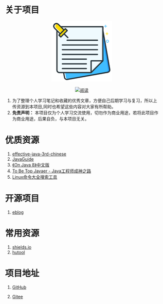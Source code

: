 # 关于项目
<p align="center">
<a href="https://szimo.gitee.io/learning-notes" target="_blank">
	<img src="./favicon.ico" width=""/>
</a>
</p>
<p align="center">
  <a href="https://szimo.gitee.io/learning-notes"><img src="https://img.shields.io/badge/阅读-read-brightgreen.svg" alt="阅读"></a>
</p>

1. 为了整理个人学习笔记和收藏的优秀文章，方便自己后期学习与复习，所以上传资源到本项目,同时也希望这些内容对大家有所帮助。
2. **免责声明：** 本项目仅为个人学习交流使用，切勿作为商业用途，若将此项目作为商业用途，后果自负，与本项目无关。

# 优质资源
1. [effective-java-3rd-chinese](https://sjsdfg.github.io/effective-java-3rd-chinese/)
2. [JavaGuide](https://snailclimb.gitee.io/javaguide)
3. [《On Java 8》中文版](https://lingcoder.gitee.io/onjava8)
4. [To Be Top Javaer - Java工程师成神之路](http://hollischuang.gitee.io/tobetopjavaer/#/)
5. [Linux命令大全搜索工具](https://github.com/jaywcjlove/linux-command)

# 开源项目

1. [eblog](https://github.com/MarkerHub/eblog)

# 常用资源

1. [shields.io](https://shields.io/)
2. [hutool](https://hutool.cn/docs/#/)

# 项目地址
 <!--[个人博客](https://blog.csdn.net/WEDUEST)-->

1. [GitHub](https://github.com/HansGerry/learning-notes)

2. [Gitee](https://gitee.com/szimo/learning-notes)


